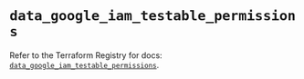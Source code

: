 # `data_google_iam_testable_permissions`

Refer to the Terraform Registry for docs: [`data_google_iam_testable_permissions`](https://registry.terraform.io/providers/hashicorp/google/6.35.0/docs/data-sources/iam_testable_permissions).
